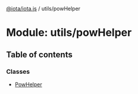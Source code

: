 [@iota/iota.js](../README.md) / utils/powHelper

# Module: utils/powHelper

## Table of contents

### Classes

- [PowHelper](../classes/utils/powhelper.powhelper.md)
